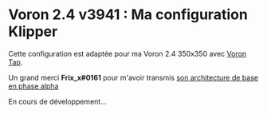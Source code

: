 # Voron 2.4 v3941 : Ma configuration Klipper

Cette configuration est adaptée pour ma Voron 2.4 350x350 avec [Voron Tap](https://github.com/VoronDesign/Voron-Tap).

Un grand merci **Frix_x#0161** pour m'avoir transmis [son architecture de base en phase alpha](https://github.com/Frix-x/klipper-voron-V2/tree/v3.0.0-alpha)

En cours de développement...
